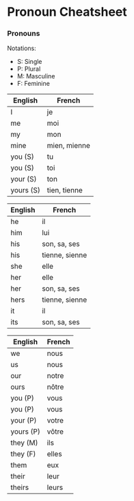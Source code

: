# Pronoun Cheatsheet

### Pronouns

Notations:

* S: Single
* P: Plural
* M: Masculine
* F: Feminine

| English   | French        |
| --        | --            |
| I         | je            |
| me        | moi           |
| my        | mon           |
| mine      | mien, mienne  |
| you    (S)| tu            |
| you    (S)| toi           |
| your   (S)| ton           |
| yours  (S)| tien, tienne  |

| English   | French        |
| --        | --            |
| he        | il            |
| him       | lui           |
| his       | son, sa, ses  |
| his       | tienne, sienne|
| she       | elle          |
| her       | elle          |
| her       | son, sa, ses  |
| hers      | tienne, sienne|
| it        | il            |
| its       | son, sa, ses  |

| English   | French        |
| --        | --            |
| we        | nous          |
| us        | nous          |
| our       | notre         |
| ours      | nôtre         |
| you    (P)| vous          |
| you    (P)| vous          |
| your   (P)| votre         |
| yours  (P)| vôtre         |
| they   (M)| ils           |
| they   (F)| elles         |
| them      | eux           |
| their     | leur          |
| theirs    | leurs         |

